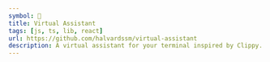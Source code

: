 ```yaml
---
symbol: 📎
title: Virtual Assistant
tags: [js, ts, lib, react]
url: https://github.com/halvardssm/virtual-assistant
description: A virtual assistant for your terminal inspired by Clippy.
---
```

